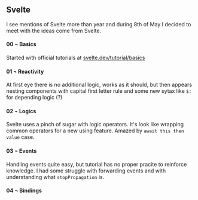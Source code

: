 ## Svelte

I see mentions of Svelte more than year and during 8th of May I decided to meet with the ideas come from Svelte.

#### 00 ¬ Basics

Started with official tutorials at [svelte.dev/tutorial/basics](https://svelte.dev/tutorial/basics)

#### 01 ¬ Reactivity

At first eye there is no additional logic, works as it should, but then appears nesting components with capital first letter rule and some new sytax like `$:` for depending logic (?)

#### 02 ¬ Logics

Svelte uses a pinch of sugar with logic operators. It's look like wrapping common operators for a new using feature. Amazed by `await this then value` case.

#### 03 ¬ Events

Handling events quite easy, but tutorial has no proper pracite to reinforce knowledge. I had some struggle with forwarding events and with understanding what `stopPropagation` is.

#### 04 ¬ Bindings
